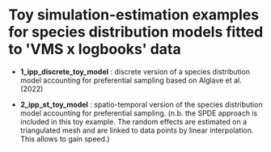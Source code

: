 # Toy simulation-estimation examples for species distribution models fitted to 'VMS x logbooks' data

- **1_ipp_discrete_toy_model** : discrete version of a species distribution model accounting for preferential sampling based on Alglave et al. (2022)

- **2_ipp_st_toy_model** : spatio-temporal version of the species distribution model accounting for preferential sampling.
(n.b. the SPDE approach is included in this toy example. The random effects are estimated on a triangulated mesh and are linked to data points by linear interpolation. This allows to gain speed.)